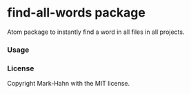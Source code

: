 # find-all-words package

Atom package to instantly find a word in all files in all projects.

### Usage

### License
Copyright Mark-Hahn with the MIT license.
